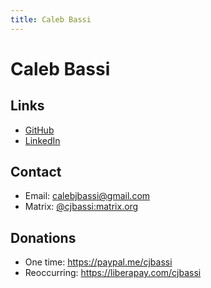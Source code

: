 ```yaml
---
title: Caleb Bassi
---
```


# Caleb Bassi

## Links

- [GitHub](https://github.com/cjbassi)
- [LinkedIn](https://www.linkedin.com/in/calebjbassi/)

## Contact

- Email: calebjbassi@gmail.com
- Matrix: [@cjbassi:matrix.org](https://matrix.to/#/@cjbassi:matrix.org)

## Donations

- One time: https://paypal.me/cjbassi
- Reoccurring: https://liberapay.com/cjbassi
